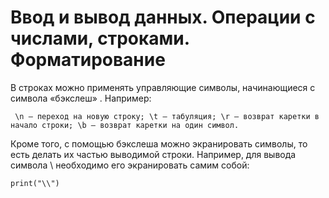 # Ввод и вывод данных. Операции с числами, строками. Форматирование

В строках можно применять управляющие символы, начинающиеся с символа «бэкслеш» \. Например:

   ` \n — переход на новую строку;
    \t — табуляция;
    \r — возврат каретки в начало строки;
    \b — возврат каретки на один символ.`

Кроме того, с помощью бэкслеша можно экранировать символы, то есть делать их частью выводимой строки. Например, для вывода символа \ необходимо его экранировать самим собой:

`print("\\")`


